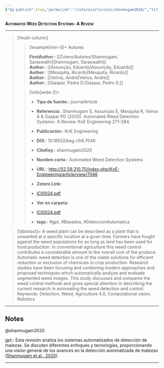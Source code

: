 ```yaml
---
{"dg-publish":true,"permalink":"/zotero/articulos/shanmugam2020/","title":"Automated Weed Detection Systems- A Review","tags":["#zotero"]}
---
```



<span style="font-variant:small-caps; font-weight: bold;">Automated Weed Detection Systems- A Review</span>

---


> [!multi-column]
>
>> [!example|min-0]+ Autores
>> 
>> **FirstAuthor**:: [[Zotero/Autores/Shanmugam, Saraswathi\|Shanmugam, Saraswathi]]  
>> **Author**:: [[Assunção, Eduardo\|Assunção, Eduardo]]  
>> **Author**:: [[Mesquita, Ricardo\|Mesquita, Ricardo]]  
>> **Author**:: [[Veiros, André\|Veiros, André]]  
>> **Author**:: [[Gaspar, Pedro D.\|Gaspar, Pedro D.]]  
 >
>
>> [!info|wide-2]+
>>
>> - **Tipo de fuente**:: journalArticle
>> - **Referencia**:: Shanmugam S, Assunção E, Mesquita R, Veiros A & Gaspar PD (2020). Automated Weed Detection Systems- A Review. KnE Engineering 271–284.
>> - **Publicación**:: KnE Engineering
>> - **DOI**:: 10.18502/keg.v5i6.7046
>> - **CiteKey**:: shanmugam2020
>> - **Nombre corto**:: Automated Weed Detection Systems
>> - **URL**:: http://52.59.210.70/index.php/KnE-Engineering/article/view/7046
>> - **Zotero Link:** 
>> - [ICI0024.pdf](zotero://select/library/items/HIWUDXNA)
>>
>> - **Ver en carpeta**: 
>> - [ICI0024.pdf](file://J:\OneDrive\Articulos\ICI0024.pdf)
>> - **tags**:: #gpt, #Basados, #DeteccionAutomatica



> [!abstract]+ 
>A weed plant can be described as a plant that is unwanted at a specific location at a given time. Farmers have fought against the weed populations for as long as land has been used for food production. In conventional agriculture this weed control contributes a considerable amount to the overall cost of the produce. Automatic weed detection is one of the viable solutions for efficient reduction or exclusion of chemicals in crop production. Research studies have been focusing and combining modern approaches and proposed techniques which automatically analyze and evaluate segmented weed images. This study discusses and compares the weed control methods and gives special attention in describing the current research in automating the weed detection and control.
Keywords: Detection, Weed, Agriculture 4.0, Computational vision, Robotics


--- 

## Notes

@shanmugam2020

gpt:: Esta revisión analiza los sistemas automatizados de detección de malezas. Se discuten diferentes enfoques y tecnologías, proporcionando una visión general de los avances en la detección automatizada de malezas ([Shanmugam et al., 2020](zotero://select/library/items/DRH7L442)).






---







